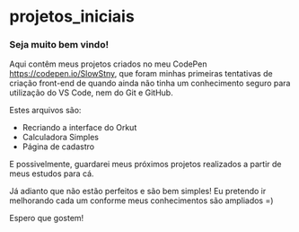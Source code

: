 # projetos_iniciais

### Seja muito bem vindo! 

Aqui contêm meus projetos criados no meu CodePen https://codepen.io/SlowStny, que foram minhas primeiras tentativas de criação front-end de quando ainda não tinha um conhecimento seguro para utilização do VS Code, nem do Git e GitHub. 
 
 Estes arquivos são: 
 
* Recriando a interface do Orkut
* Calculadora Simples
* Página de cadastro

E possivelmente, guardarei meus próximos projetos realizados a partir de meus estudos para cá.

Já adianto que não estão perfeitos e são bem simples!
Eu pretendo ir melhorando cada um conforme meus conhecimentos são ampliados =)

Espero que gostem!
